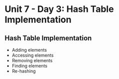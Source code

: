 # Unit 7 - Day 3: Hash Table Implementation

## Hash Table Implementation
  * Adding elements
  * Accessing elements
  * Removing elements
  * Finding elements
  * Re-hashing
